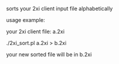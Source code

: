 sorts your 2xi client input file alphabetically

usage example:

your 2xi client file: a.2xi

./2xi_sort.pl a.2xi > b.2xi

your new sorted file will be in b.2xi
